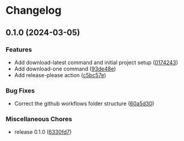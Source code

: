 # Changelog

## 0.1.0 (2024-03-05)


### Features

* Add download-latest command and initial project setup ([0174243](https://github.com/AlexanderOlivares/patreon-podcast-downloader/commit/0174243a830a872d66e1f9b2dbe353b957910bea))
* Add download-one command ([93de48e](https://github.com/AlexanderOlivares/patreon-podcast-downloader/commit/93de48e23f2018c091c1e4d4f6d9d61c2fe7eb5d))
* Add release-please action ([c5bc57e](https://github.com/AlexanderOlivares/patreon-podcast-downloader/commit/c5bc57e58eb99de6481628697ecdc862895d71ad))


### Bug Fixes

* Correct the github workflows folder structure ([60a5d30](https://github.com/AlexanderOlivares/patreon-podcast-downloader/commit/60a5d30392a2ec888ebbd0676141a4d8de41ef66))


### Miscellaneous Chores

* release 0.1.0 ([6330fd7](https://github.com/AlexanderOlivares/patreon-podcast-downloader/commit/6330fd739db0029d9539033e7225764da97a83e5))
